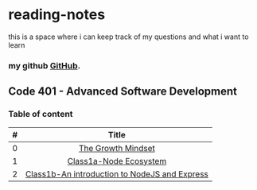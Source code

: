 # reading-notes
this is a space where i can keep track of my questions and what i want to learn
### **my github [GitHub](https://github.com/AnasNemrawi).**
## Code 401 - Advanced Software Development

### Table of content

|  #  |  Title |
| --- |:---------------------------------------------------------------------------------------:|
| 0   |[The Growth Mindset](./reading-notes/TheGrowthMindset.md)                                         |
| 1   |[Class1a-Node Ecosystem](./reading-notes/Class-1a-NodeEcosystem.md)                              |
| 2   |[Class1b-An introduction to NodeJS and Express](./reading-notes/Class1b.md)                        |


